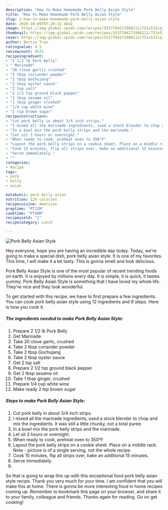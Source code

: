 ```yaml
---
description: "How to Make Homemade Pork Belly Asian Style"
title: "How to Make Homemade Pork Belly Asian Style"
slug: 1-how-to-make-homemade-pork-belly-asian-style
date: 2020-10-09T07:20:32.464Z
image: https://img-global.cpcdn.com/recipes/5537704272986112/751x532cq70/pork-belly-asian-style-recipe-main-photo.jpg
thumbnail: https://img-global.cpcdn.com/recipes/5537704272986112/751x532cq70/pork-belly-asian-style-recipe-main-photo.jpg
cover: https://img-global.cpcdn.com/recipes/5537704272986112/751x532cq70/pork-belly-asian-style-recipe-main-photo.jpg
author: Bertie Tran
ratingvalue: 4.5
reviewcount: 9531
recipeingredient:
- "2 1/2 lb Pork Belly"
- " Marinade"
- "20 clove garlic crushed"
- "2 tbsp coriander powder"
- "2 tbsp Gochujang"
- "2 tbsp oyster sauce"
- "2 tsp salt"
- "2 1/2 tsp ground black pepper"
- "2 tbsp sesame oil"
- "1 tbsp ginger crushed"
- "1/4 cup white wine"
- "2 tsp brown sugar"
recipeinstructions:
- "Cut pork belly in about 3/4 inch strips."
- "I mixed all the marinade ingredients, used a stock blender to chop and mix the ingredients. It was still a little chunky, not a total puree."
- "In a bowl mix the pork belly strips and the marinade."
- "Let sit 3 hours or overnight."
- "When ready to cook, preheat oven to 350°F"
- "Layout the pork belly strips on a cookie sheet. Place on a middle rack. Note - picture is of a single serving, not the whole recipe."
- "Cook 15 minutes, flip all strips over, bake an additional 15 minutes."
- "Serve immediately."
- ""
categories:
- Recipe
tags:
- pork
- belly
- asian

katakunci: pork belly asian 
nutrition: 120 calories
recipecuisine: American
preptime: "PT12M"
cooktime: "PT40M"
recipeyield: "1"
recipecategory: Lunch

---
```



![Pork Belly Asian Style](https://img-global.cpcdn.com/recipes/5537704272986112/751x532cq70/pork-belly-asian-style-recipe-main-photo.jpg)

Hey everyone, hope you are having an incredible day today. Today, we're going to make a special dish, pork belly asian style. It is one of my favorites. This time, I will make it a bit tasty. This is gonna smell and look delicious.

Pork Belly Asian Style is one of the most popular of recent trending foods on earth. It is enjoyed by millions every day. It is simple, it is quick, it tastes yummy. Pork Belly Asian Style is something that I have loved my whole life. They're nice and they look wonderful.




To get started with this recipe, we have to first prepare a few ingredients. You can cook pork belly asian style using 12 ingredients and 9 steps. Here is how you cook it.

<!--inarticleads1-->

##### The ingredients needed to make Pork Belly Asian Style:

1. Prepare 2 1/2 lb Pork Belly
1. Get  Marinade
1. Take 20 clove garlic, crushed
1. Take 2 tbsp coriander powder
1. Take 2 tbsp Gochujang
1. Take 2 tbsp oyster sauce
1. Get 2 tsp salt
1. Prepare 2 1/2 tsp ground black pepper
1. Get 2 tbsp sesame oil
1. Take 1 tbsp ginger, crushed
1. Prepare 1/4 cup white wine
1. Make ready 2 tsp brown sugar




<!--inarticleads2-->

##### Steps to make Pork Belly Asian Style:

1. Cut pork belly in about 3/4 inch strips.
1. I mixed all the marinade ingredients, used a stock blender to chop and mix the ingredients. It was still a little chunky, not a total puree.
1. In a bowl mix the pork belly strips and the marinade.
1. Let sit 3 hours or overnight.
1. When ready to cook, preheat oven to 350°F
1. Layout the pork belly strips on a cookie sheet. Place on a middle rack. Note - picture is of a single serving, not the whole recipe.
1. Cook 15 minutes, flip all strips over, bake an additional 15 minutes.
1. Serve immediately.
1. 




So that is going to wrap this up with this exceptional food pork belly asian style recipe. Thank you very much for your time. I am confident that you will make this at home. There is gonna be more interesting food in home recipes coming up. Remember to bookmark this page on your browser, and share it to your family, colleague and friends. Thanks again for reading. Go on get cooking!
